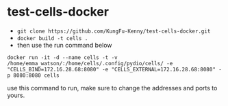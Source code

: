 # test-cells-docker

* `git clone https://github.com/KungFu-Kenny/test-cells-docker.git`
* `docker build -t cells .`
* then use the run command below 

`docker run -it -d --name cells -t -v /home/emma_watson/:/home/cells/.config/pydio/cells/ -e "CELLS_BIND=172.16.28.68:8080" -e "CELLS_EXTERNAL=172.16.28.68:8080" -p 8080:8080 cells`

use this command to run, make sure to change the addresses and ports to yours.


